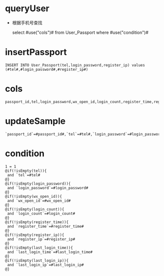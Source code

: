 queryUser
===

* 根据手机号查找
    
    select #use("cols")# from User_Passport where #use("condition")# 
   

insertPassport
===

    INSERT INTO User_Passport(tel,login_password,register_ip) values (#tel#,#login_password#,#register_ip#)

cols
===

	passport_id,tel,login_password,wx_open_id,login_count,register_time,register_ip,last_login_time,last_login_ip

updateSample
===

	`passport_id`=#passport_id#,`tel`=#tel#,`login_password`=#login_password#,`wx_open_id`=#wx_open_id#,`login_count`=#login_count#,`register_time`=#register_time#,`register_ip`=#register_ip#,`last_login_time`=#last_login_time#,`last_login_ip`=#last_login_ip#

condition
===

    1 = 1  
	@if(!isEmpty(tel)){
	 and `tel`=#tel#
	@}
	@if(!isEmpty(login_password)){
	 and `login_password`=#login_password#
	@}
	@if(!isEmpty(wx_open_id)){
	 and `wx_open_id`=#wx_open_id#
	@}
	@if(!isEmpty(login_count)){
	 and `login_count`=#login_count#
	@}
	@if(!isEmpty(register_time)){
	 and `register_time`=#register_time#
	@}
	@if(!isEmpty(register_ip)){
	 and `register_ip`=#register_ip#
	@}
	@if(!isEmpty(last_login_time)){
	 and `last_login_time`=#last_login_time#
	@}
	@if(!isEmpty(last_login_ip)){
	 and `last_login_ip`=#last_login_ip#
	@}